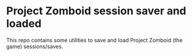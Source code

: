 # Project Zomboid session saver and loaded

This repo contains some utilities to save and load Project Zomboid (the game) sessions/saves.

